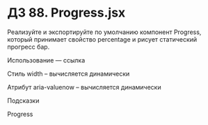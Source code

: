 # ДЗ 88. Progress.jsx

Реализуйте и экспортируйте по умолчанию компонент Progress, который принимает свойство percentage и рисует статический
прогресс бар.

Использование — ссылка

Стиль width – вычисляется динамически

Атрибут aria-valuenow – вычисляется динамически

Подсказки

Progress
